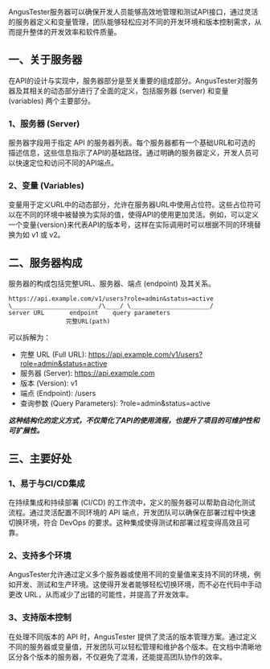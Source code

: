 [//]: # (服务器介绍)

[//]: # (=====)

AngusTester服务器可以确保开发人员能够高效地管理和测试API接口，通过灵活的服务器定义和变量管理，团队能够轻松应对不同的开发环境和版本控制需求，从而提升整体的开发效率和软件质量。

## 一、关于服务器

在API的设计与实现中，服务器部分是至关重要的组成部分。AngusTester对服务器及其相关的动态部分进行了全面的定义，包括服务器 (server) 和变量 (variables) 两个主要部分。

### 1、服务器 (Server)

服务器字段用于指定 API 的服务器列表。每个服务器都有一个基础URL和可选的描述信息，这些信息指示了API的基础路径。通过明确的服务器定义，开发人员可以快速定位和访问不同的API端点。

### 2、变量 (Variables)

变量用于定义URL中的动态部分，允许在服务器URL中使用占位符。这些占位符可以在不同的环境中被替换为实际的值，使得API的使用更加灵活。例如，可以定义一个变量{version}来代表API的版本号，这样在实际调用时可以根据不同的环境替换为如 v1 或 v2。


## 二、服务器构成

服务器的构成包括完整URL、服务器、端点 (endpoint) 及其关系。

```text
https://api.example.com/v1/users?role=admin&status=active
\________________________/\____/ \______________________/
server URL       endpoint    query parameters
                完整URL(path)
```

可以拆解为：

- 完整 URL (Full URL): https://api.example.com/v1/users?role=admin&status=active
- 服务器 (Server): https://api.example.com
- 版本 (Version): v1
- 端点 (Endpoint): /users
- 查询参数 (Query Parameters): ?role=admin&status=active

***这种结构化的定义方式，不仅简化了API的使用流程，也提升了项目的可维护性和可扩展性。***

## 三、主要好处

### 1、易于与CI/CD集成

在持续集成和持续部署 (CI/CD) 的工作流中，定义的服务器可以帮助自动化测试流程。通过灵活配置不同环境的 API 端点，开发团队可以确保在部署过程中快速切换环境，符合 DevOps 的要求。这种集成使得测试和部署过程变得高效且可靠。

### 2、支持多个环境

AngusTester允许通过定义多个服务器或使用不同的变量值来支持不同的环境，例如开发、测试和生产环境。这使得开发者能够轻松切换环境，而不必在代码中手动更改 URL，从而减少了出错的可能性，并提高了开发效率。

### 3、支持版本控制

在处理不同版本的 API 时，AngusTester 提供了灵活的版本管理方案。通过定义不同的服务器或变量值，开发团队可以轻松管理和维护各个版本。在文档中清晰地区分各个版本的服务器，不仅避免了混淆，还能提高团队协作的效率。
